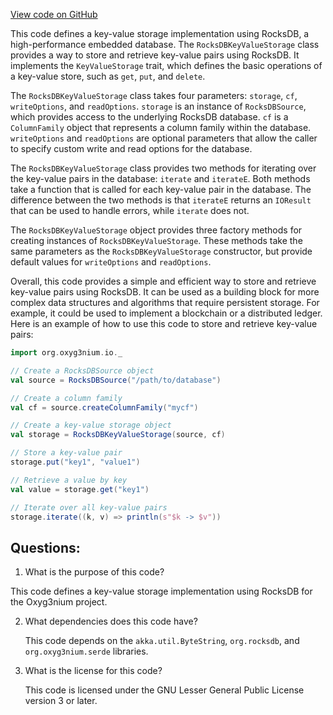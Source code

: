 [View code on GitHub](https://github.com/alephium/alephium/io/src/main/scala/org/alephium/io/RocksDBKeyValueStorage.scala)

This code defines a key-value storage implementation using RocksDB, a high-performance embedded database. The `RocksDBKeyValueStorage` class provides a way to store and retrieve key-value pairs using RocksDB. It implements the `KeyValueStorage` trait, which defines the basic operations of a key-value store, such as `get`, `put`, and `delete`.

The `RocksDBKeyValueStorage` class takes four parameters: `storage`, `cf`, `writeOptions`, and `readOptions`. `storage` is an instance of `RocksDBSource`, which provides access to the underlying RocksDB database. `cf` is a `ColumnFamily` object that represents a column family within the database. `writeOptions` and `readOptions` are optional parameters that allow the caller to specify custom write and read options for the database.

The `RocksDBKeyValueStorage` class provides two methods for iterating over the key-value pairs in the database: `iterate` and `iterateE`. Both methods take a function that is called for each key-value pair in the database. The difference between the two methods is that `iterateE` returns an `IOResult` that can be used to handle errors, while `iterate` does not.

The `RocksDBKeyValueStorage` object provides three factory methods for creating instances of `RocksDBKeyValueStorage`. These methods take the same parameters as the `RocksDBKeyValueStorage` constructor, but provide default values for `writeOptions` and `readOptions`.

Overall, this code provides a simple and efficient way to store and retrieve key-value pairs using RocksDB. It can be used as a building block for more complex data structures and algorithms that require persistent storage. For example, it could be used to implement a blockchain or a distributed ledger. Here is an example of how to use this code to store and retrieve key-value pairs:

```scala
import org.oxyg3nium.io._

// Create a RocksDBSource object
val source = RocksDBSource("/path/to/database")

// Create a column family
val cf = source.createColumnFamily("mycf")

// Create a key-value storage object
val storage = RocksDBKeyValueStorage(source, cf)

// Store a key-value pair
storage.put("key1", "value1")

// Retrieve a value by key
val value = storage.get("key1")

// Iterate over all key-value pairs
storage.iterate((k, v) => println(s"$k -> $v"))
```
## Questions: 
 1. What is the purpose of this code?
   
   This code defines a key-value storage implementation using RocksDB for the Oxyg3nium project.

2. What dependencies does this code have?
   
   This code depends on the `akka.util.ByteString`, `org.rocksdb`, and `org.oxyg3nium.serde` libraries.

3. What is the license for this code?
   
   This code is licensed under the GNU Lesser General Public License version 3 or later.